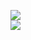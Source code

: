 [![](https://img.shields.io/badge/Made%20With-Github%20Spray-lightgrey.svg?style=for-the-badge&logo=github)](https://github.com/Annihil/github-spray#28179)  
[![](https://i.imgur.com/2DrTn0Z.gif)](https://github.com/Annihil/github-spray)